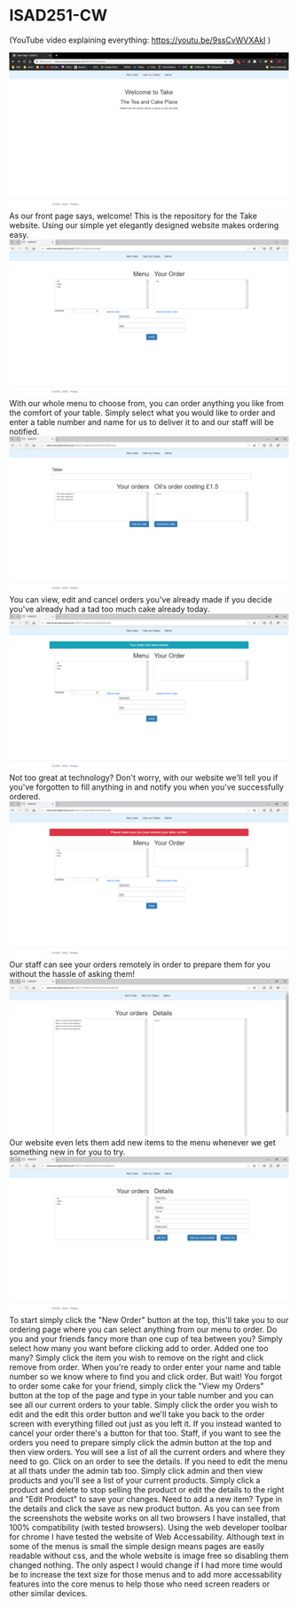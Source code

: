 # ISAD251-CW

(YouTube video explaining everything: https://youtu.be/9ssCvWVXAkI )

![Home Screen](/screenshots/home.png)
As our front page says, welcome! This is the repository for the Take website.
Using our simple yet elegantly designed website makes ordering easy.
![Order Screen](/screenshots/order.png)
With our whole menu to choose from, you can order anything you like from the comfort of your table. Simply select what you would like to order and enter a table number and name for us to deliver it to and our staff will be notified.
![View Screen](/screenshots/View.png)
You can view, edit and cancel orders you've already made if you decide you've already had a tad too much cake already today.
![Order Screen Success](/screenshots/orderSuccess.png)
Not too great at technology? Don't worry, with our website we'll tell you if you've forgotten to fill anything in and notify you when you've successfully ordered.
![Order Screen Error](/screenshots/orderError.png)
Our staff can see your orders remotely in order to prepare them for you without the hassle of asking them!
![Admin Order Screen](/screenshots/adminOrders.png)
Our website even lets them add new items to the menu whenever we get something new in for you to try.
![Admin Products Screen](/screenshots/adminProducts.png)
To start simply click the "New Order" button at the top, this'll take you to our ordering page where you can select anything from our menu to order. Do you and your friends fancy more than one cup of tea between you? Simply select how many you want before clicking add to order. Added one too many? Simply click the item you wish to remove on the right and click remove from order. When you're ready to order enter your name and table number so we know where to find you and click order.
But wait! You forgot to order some cake for your friend, simply click the "View my Orders" button at the top of the page and type in your table number and you can see all our current orders to your table. Simply click the order you wish to edit and the edit this order button and we'll take you back to the order screen with everything filled out just as you left it. If you instead wanted to cancel your order there's a button for that too.
Staff, if you want to see the orders you need to prepare simply click the admin button at the top and then view orders. You will see a list of all the current orders and where they need to go. Click on an order to see the details.
If you need to edit the menu at all thats under the admin tab too. Simply click admin and then view products and you'll see a list of your current products. Simply click a product and delete to stop selling the product or edit the details to the right and "Edit Product" to save your changes. Need to add a new item? Type in the details and click the save as new product button.
As you can see from the screenshots the website works on all two browsers I have installed, that 100% compatibility (with tested browsers).
Using the web developer toolbar for chrome I have tested the website of Web Accessability. Although text in some of the menus is small the simple design means pages are easily readable without css, and the whole website is image free so disabling them changed nothing. The only aspect I would change if I had more time would be to increase the text size for those menus and to add more accessability features into the core menus to help those who need screen readers or other similar devices.
